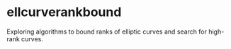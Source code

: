 # ellcurverankbound

Exploring algorithms to bound ranks of elliptic curves and search for high-rank curves.
